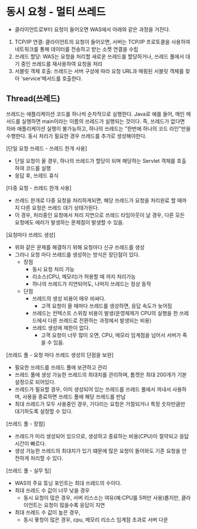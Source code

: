 # 동시 요청 - 멀티 쓰레드
* 클라이언트로부터 요청이 들어오면 WAS에서 아래와 같은 과정을 거친다.
1. TCP/IP 연결: 클라이언트의 요청이 들어오면, 서버는 TCP/IP 프로토콜을 사용하여 네트워크를 통해 데이터를 전송하고 받는 소켓 연결을 수립
2. 쓰레드 할당: WAS는 요청을 처리할 새로운 쓰레드를 할당하거나, 쓰레드 풀에서 대기 중인 쓰레드를 재사용하여 요청을 처리
3. 서블릿 객체 호출: 쓰레드는 서버 구성에 따라 요청 URL과 매핑된 서블릿 객체를 찾아 'service'메서드를 호출한다. 

## Thread(쓰레드)
쓰레드는 애플리케이션 코드를 하나씩 순차적으로 실행한다. Java로 예를 들어, 메인 메서드를 실행하면 main이라는 이름의 쓰레드가 실행되는 것이다.
즉, 쓰레드가 없다면 자바 애플리케이션 실행이 불가능하고, 하나의 쓰레드는 "한번에 하나의 코드 라인"만을 수행한다. 
동시 처리가 필요한 경우 쓰레드를 추가로 생성해야한다. 

[단일 요청 쓰레드 - 쓰레드 한개 사용]
* 단일 요청이 올 경우, 하나의 쓰레드가 할당이 되며 해당하는 Servlet 객체를 호출하여 코드를 실행
* 응답 후, 쓰레드 휴식 

[다중 요청 - 쓰레드 한개 사용]
* 쓰레드 한개로 다중 요청을 처리하게되면, 해당 쓰레드가 요청을 처리완료 할 때까지 다른 요청은 쓰레드 대기 상태가된다.
* 이 경우, 처리중인 요청에서 처리 지연으로 쓰레드 타임아웃이 날 경우, 다른 모든 요청에도 에러가 발생하는 문제점이 발생할 수 있음. 

[요청마다 쓰레드 생성]
* 위와 같은 문제를 해결하기 위해 요청마다 신규 쓰레드를 생성 
* 그러나 요청 마다 쓰레드를 생성하는 방식은 장단점이 있다.
  * 장점
    * 동시 요청 처리 가능
    * 리소스(CPU, 메모리)가 허용할 때 까지 처리가능
    * 하나의 쓰레드가 지연되어도, 나머지 쓰레드는 정상 동작
  * 단점
    * 쓰레드의 생성 비용이 매우 비싸다.
      * 고객 요청이 올 때마다 쓰레드를 생성하면, 응답 속도가 늦어짐
    * 쓰레드는 컨텍스트 스위칭 비용이 발생(운영체제가 CPU의 실행을 한 쓰레드에서 다른 쓰레드로 전환하는 과정에서 발생되는 비용)
    * 쓰레드 생성에 제한이 없다.
      * 고객 요청이 너무 많이 오면, CPU, 메모리 임계점을 넘어서 서버가 죽을 수 있음. 

[쓰레드 풀 - 요청 마다 쓰레드 생성의 단점을 보완]
* 필요한 쓰레드를 쓰레드 풀에 보관하고 관리
* 쓰레드 풀에 생성 가능한 쓰레드의 최대치를 관리하며, 톰캣은 최대 200개가 기본 설정으로 되어있다.
* 쓰레드가 필요할 경우, 이미 생성되어 있는 쓰레드를 쓰레드 풀에서 꺼내서 사용하며, 사용을 종료하면 쓰레드 풀에 해당 쓰레드를 반납
* 최대 쓰레드가 모두 사용중인 경우, 기다리는 요청은 거절되거나 특정 숫자만큼만 대기하도록 설정할 수 있다.

[쓰레드 풀 - 장점]
* 쓰레드가 미리 생성되어 있으므로, 생성하고 종료하는 비용(CPU)이 절약되고 응답 시간이 빠르다.
* 생성 가능한 쓰레드의 최대치가 있기 떄문에 많은 요청이 들어와도 기존 요청을 안전하게 처리할 수 있다.

[쓰레드 풀 - 실무 팁]
* WAS의 주요 튜닝 포인트는 최대 쓰레드의 수이다.
* 최대 쓰레드 수 값이 너무 낮을 경우
  * 동시 요청이 많은 경우, 서버 리스소는 여유(예:CPU를 5퍼만 사용)롭지만, 클라이언트는 요청이 많을수록 응답이 지연
* 최대 쓰레드 수 값이 높은 경우,
  * 동시 욫청이 많은 경우, cpu, 메모리 리소스 임계점 초과로 서버 다운